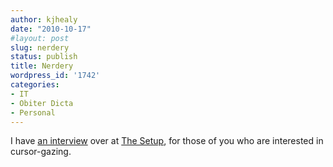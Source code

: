 ```yaml
---
author: kjhealy
date: "2010-10-17"
#layout: post
slug: nerdery
status: publish
title: Nerdery
wordpress_id: '1742'
categories:
- IT
- Obiter Dicta
- Personal
---
```


I have [an interview](http://kieran.healy.usesthis.com/) over at [The Setup](http://usesthis.com/), for those of you who are interested in cursor-gazing.
